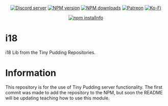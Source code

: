 <div align="center">
<p>
    <a href="https://discord.gg/TgHdvJd"><img src="https://img.shields.io/discord/413193536188579841?color=7289da&logo=discord&logoColor=white" alt="Discord server" /></a>
    <a href="https://www.npmjs.com/package/@tinypudding/i18"><img src="https://img.shields.io/npm/v/@tinypudding/i18.svg?maxAge=3600" alt="NPM version" /></a>
    <a href="https://www.npmjs.com/package/@tinypudding/i18"><img src="https://img.shields.io/npm/dt/@tinypudding/i18.svg?maxAge=3600" alt="NPM downloads" /></a>
    <a href="https://www.patreon.com/JasminDreasond"><img src="https://img.shields.io/badge/donate-patreon-F96854.svg?logo=patreon" alt="Patreon" /></a>
    <a href="https://ko-fi.com/jasmindreasond"><img src="https://img.shields.io/badge/donate-ko%20fi-29ABE0.svg?logo=ko-fi" alt="Ko-Fi" /></a>
</p>
<p>
    <a href="https://nodei.co/npm/@tinypudding/i18/"><img src="https://nodei.co/npm/@tinypudding/i18.png?downloads=true&stars=true" alt="npm installnfo" /></a>
</p>
</div>

# i18
i18 Lib from the Tiny Pudding Repositories.

# Information
This repository is for the use of Tiny Pudding server functionality. The first commit was made to add the repository to the NPM, but soon the README will be updating teaching how to use this module.
